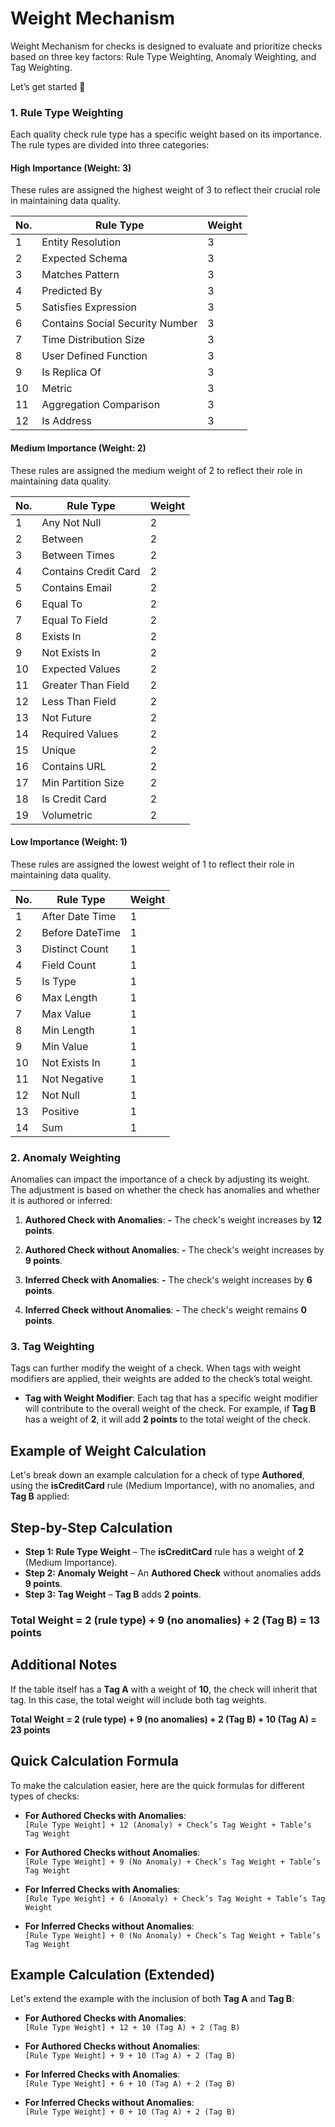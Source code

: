 # Weight Mechanism 

Weight Mechanism for checks is designed to evaluate and prioritize checks based on three key factors: Rule Type Weighting, Anomaly Weighting, and Tag Weighting.

Let’s get started 🚀

### 1. Rule Type Weighting

Each quality check rule type has a specific weight based on its importance. The rule types are divided into three categories:

#### High Importance (Weight: 3)

These rules are assigned the highest weight of 3 to reflect their crucial role in maintaining data quality.

| **No.** | **Rule Type**                  | **Weight** |
|---------|---------------------------------|------------|
| 1       | Entity Resolution               | 3          |
| 2       | Expected Schema                 | 3          |
| 3       | Matches Pattern                 | 3          |
| 4       | Predicted By                    | 3          |
| 5       | Satisfies Expression            | 3          |
| 6       | Contains Social Security Number | 3          |
| 7       | Time Distribution Size          | 3          |
| 8       | User Defined Function           | 3          |
| 9       | Is Replica Of                   | 3          |
| 10      | Metric                          | 3          |
| 11      | Aggregation Comparison          | 3          |
| 12      | Is Address                      | 3          |

#### Medium Importance (Weight: 2)

These rules are assigned the medium weight of 2 to reflect their role in maintaining data quality.

| **No.** | **Rule Type**                  | **Weight** |
|---------|---------------------------------|------------|
| 1       | Any Not Null                    | 2          |
| 2       | Between                         | 2          |
| 3       | Between Times                   | 2          |
| 4       | Contains Credit Card            | 2          |
| 5       | Contains Email                  | 2          |
| 6       | Equal To                        | 2          |
| 7       | Equal To Field                  | 2          |
| 8       | Exists In                       | 2          |
| 9       | Not Exists In                   | 2          |
| 10      | Expected Values                 | 2          |
| 11      | Greater Than Field              | 2          |
| 12      | Less Than Field                 | 2          |
| 13      | Not Future                      | 2          |
| 14      | Required Values                 | 2          |
| 15      | Unique                          | 2          |
| 16      | Contains URL                    | 2          |
| 17      | Min Partition Size              | 2          |
| 18      | Is Credit Card                  | 2          |
| 19      | Volumetric                      | 2          |

#### Low Importance (Weight: 1)

These rules are assigned the lowest weight of 1 to reflect their role in maintaining data quality.

| **No.** | **Rule Type**                  | **Weight** |
|---------|---------------------------------|------------|
| 1       | After Date Time                 | 1          |
| 2       | Before DateTime                 | 1          |
| 3       | Distinct Count                  | 1          |
| 4       | Field Count                     | 1          |
| 5       | Is Type                         | 1          |
| 6       | Max Length                      | 1          |
| 7       | Max Value                       | 1          |
| 8       | Min Length                      | 1          |
| 9       | Min Value                       | 1          |
| 10      | Not Exists In                   | 1          |
| 11      | Not Negative                    | 1          |
| 12      | Not Null                        | 1          |
| 13      | Positive                        | 1          |
| 14      | Sum                             | 1          |

### 2. Anomaly Weighting

Anomalies can impact the importance of a check by adjusting its weight. The adjustment is based on whether the check has anomalies and whether it is authored or inferred:

1. **Authored Check with Anomalies**:
**-** The check's weight increases by **12 points**.

2. **Authored Check without Anomalies**:
**-** The check's weight increases by **9 points**.

3. **Inferred Check with Anomalies**:
**-** The check's weight increases by **6 points**.

4. **Inferred Check without Anomalies**:
**-** The check's weight remains **0 points**.

### 3. Tag Weighting

Tags can further modify the weight of a check. When tags with weight modifiers are applied, their weights are added to the check’s total weight.

- **Tag with Weight Modifier**: Each tag that has a specific weight modifier will contribute to the overall weight of the check. For example, if **Tag B** has a weight of **2**, it will add **2 points** to the total weight of the check.

## Example of Weight Calculation 

Let's break down an example calculation for a check of type **Authored**, using the **isCreditCard** rule (Medium Importance), with no anomalies, and **Tag B** applied:

## Step-by-Step Calculation

- **Step 1: Rule Type Weight** – The **isCreditCard** rule has a weight of **2** (Medium Importance).
- **Step 2: Anomaly Weight** – An **Authored Check** without anomalies adds **9 points**.
- **Step 3: Tag Weight** – **Tag B** adds **2 points**.

### Total Weight = 2 (rule type) + 9 (no anomalies) + 2 (Tag B) = **13 points**

## Additional Notes

If the table itself has a **Tag A** with a weight of **10**, the check will inherit that tag. In this case, the total weight will include both tag weights.

**Total Weight = 2 (rule type) + 9 (no anomalies) + 2 (Tag B) + 10 (Tag A) = **23 points****

## Quick Calculation Formula

To make the calculation easier, here are the quick formulas for different types of checks:

- **For Authored Checks with Anomalies**:  
  `[Rule Type Weight] + 12 (Anomaly) + Check’s Tag Weight + Table’s Tag Weight`
  
- **For Authored Checks without Anomalies**:  
  `[Rule Type Weight] + 9 (No Anomaly) + Check’s Tag Weight + Table’s Tag Weight`
  
- **For Inferred Checks with Anomalies**:  
  `[Rule Type Weight] + 6 (Anomaly) + Check’s Tag Weight + Table’s Tag Weight`
  
- **For Inferred Checks without Anomalies**:  
  `[Rule Type Weight] + 0 (No Anomaly) + Check’s Tag Weight + Table’s Tag Weight`

## Example Calculation (Extended)

Let's extend the example with the inclusion of both **Tag A** and **Tag B**:

- **For Authored Checks with Anomalies**:  
  `[Rule Type Weight] + 12 + 10 (Tag A) + 2 (Tag B)`
  
- **For Authored Checks without Anomalies**:  
  `[Rule Type Weight] + 9 + 10 (Tag A) + 2 (Tag B)`
  
- **For Inferred Checks with Anomalies**:  
  `[Rule Type Weight] + 6 + 10 (Tag A) + 2 (Tag B)`
  
- **For Inferred Checks without Anomalies**:  
  `[Rule Type Weight] + 0 + 10 (Tag A) + 2 (Tag B)`
